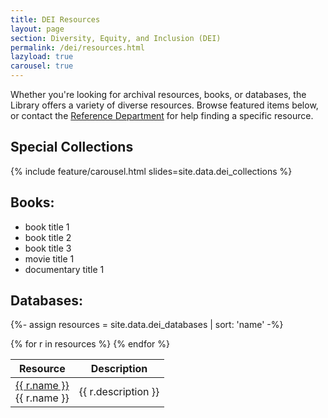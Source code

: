```yaml
---
title: DEI Resources
layout: page
section: Diversity, Equity, and Inclusion (DEI)
permalink: /dei/resources.html
lazyload: true
carousel: true
---
```


Whether you're looking for archival resources, books, or databases, the Library offers a variety of diverse resources. Browse featured items below, or contact the [Reference Department](mailto:libref@uidaho.edu) for help finding a specific resource.

## Special Collections
{% include feature/carousel.html slides=site.data.dei_collections %}

## Books:
- book title 1
- book title 2
- book title 3
- movie title 1
- documentary title 1

## Databases:
{%- assign resources = site.data.dei_databases | sort: 'name' -%}

<div>
<table class="table table-hover">
    <thead>
       <tr>
          <th>Resource</th>
          <th>Description</th>
       </tr>
    </thead>
    <tbody>
    {% for r in resources %}
    <tr>
        <td scope="row">
            <a href="{{ r.link }}" 
            class="btn btn-outline-pride-gold" role="button" target="_blank" rel="noopener" title="{{ r.name }} Overview">{{ r.name }}</a><div class="d-none">{{ r.name }}</div>
        </td>
       <td class="description">{{ r.description }}</td>
    </tr>
    {% endfor %}
    </tbody>
</table>
</div>
